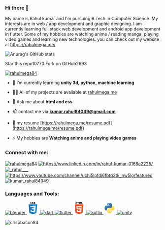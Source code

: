 ### Hi there 👋

My name is Rahul kumar and I'm pursuing B.Tech in Computer Science. My interests are in web / app development and graphic designing. I am currently learning full stack web development and android app development in flutter. Some of my hobbies are watching anime / reading manga, playing video games and learning new technologies. you can check out my website at https://rahulmega.me/


![Anurag's GitHub stats](https://github-readme-stats.vercel.app/api?username=CrisPBacon84&hide=contribs,prs)

Star this repo10770
Fork on GitHub2693


<p align="left"> <a href="https://twitter.com/rahulmega84" target="blank"><img src="https://img.shields.io/twitter/follow/rahulmega84?logo=twitter&style=for-the-badge" alt="rahulmega84" /></a> </p>

- 🌱 I’m currently learning **unity 3d, python, machine learning**

- 👨‍💻 All of my projects are available at [rahulmega.me](https://rahulmega.me/)

- 💬 Ask me about **html and css**

- 📫 contact me via **kumar.rahul84049@gmail.com**

- 📄 my resume [https://rahulmega.me/resume.pdf](https://rahulmega.me/resume.pdf)

- ⚡ My hobbies are **Watching anime and playing video games**

<h3 align="left">Connect with me:</h3>
<p align="left">
<a href="https://twitter.com/rahulmega84" target="blank"><img align="center" src="https://raw.githubusercontent.com/rahuldkjain/github-profile-readme-generator/master/src/images/icons/Social/twitter.svg" alt="rahulmega84" height="30" width="40" /></a>
<a href="https://www.linkedin.com/in/rahul-kumar-0166a2225/" target="blank"><img align="center" src="https://raw.githubusercontent.com/rahuldkjain/github-profile-readme-generator/master/src/images/icons/Social/linked-in-alt.svg" alt="https://www.linkedin.com/in/rahul-kumar-0166a2225/" height="30" width="40" /></a>
<a href="https://instagram.com/_rahul___" target="blank"><img align="center" src="https://raw.githubusercontent.com/rahuldkjain/github-profile-readme-generator/master/src/images/icons/Social/instagram.svg" alt="_rahul___" height="30" width="40" /></a>
<a href="https://www.youtube.com/channel/UChJ5LpfDj6fBTQ3tk_nW5lg" target="blank"><img align="center" src="https://raw.githubusercontent.com/rahuldkjain/github-profile-readme-generator/master/src/images/icons/Social/youtube.svg" alt="https://www.youtube.com/channel/uchj5lpfdj6fbtq3tk_nw5lg/featured" height="30" width="40" /></a>
<a href="https://www.hackerrank.com/kumar_rahul84049" target="blank"><img align="center" src="https://raw.githubusercontent.com/rahuldkjain/github-profile-readme-generator/master/src/images/icons/Social/hackerrank.svg" alt="kumar_rahul84049" height="30" width="40" /></a>
</p>

<h3 align="left">Languages and Tools:</h3>
<p align="left"> <a href="https://www.blender.org/" target="_blank" rel="noreferrer"> <img src="https://download.blender.org/branding/community/blender_community_badge_white.svg" alt="blender" width="40" height="40"/> </a> <a href="https://www.w3schools.com/css/" target="_blank" rel="noreferrer"> <img src="https://raw.githubusercontent.com/devicons/devicon/master/icons/css3/css3-original-wordmark.svg" alt="css3" width="40" height="40"/> </a> <a href="https://dart.dev" target="_blank" rel="noreferrer"> <img src="https://www.vectorlogo.zone/logos/dartlang/dartlang-icon.svg" alt="dart" width="40" height="40"/> </a> <a href="https://flutter.dev" target="_blank" rel="noreferrer"> <img src="https://www.vectorlogo.zone/logos/flutterio/flutterio-icon.svg" alt="flutter" width="40" height="40"/> </a> <a href="https://www.w3.org/html/" target="_blank" rel="noreferrer"> <img src="https://raw.githubusercontent.com/devicons/devicon/master/icons/html5/html5-original-wordmark.svg" alt="html5" width="40" height="40"/> </a> <a href="https://kotlinlang.org" target="_blank" rel="noreferrer"> <img src="https://www.vectorlogo.zone/logos/kotlinlang/kotlinlang-icon.svg" alt="kotlin" width="40" height="40"/> </a> <a href="https://www.python.org" target="_blank" rel="noreferrer"> <img src="https://raw.githubusercontent.com/devicons/devicon/master/icons/python/python-original.svg" alt="python" width="40" height="40"/> </a> <a href="https://unity.com/" target="_blank" rel="noreferrer"> <img src="https://www.vectorlogo.zone/logos/unity3d/unity3d-icon.svg" alt="unity" width="40" height="40"/> </a> </p>

<p><img align="center" src="https://github-readme-stats.vercel.app/api/top-langs?username=crispbacon84&show_icons=true&locale=en&layout=compact" alt="crispbacon84" /></p>
